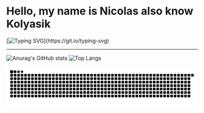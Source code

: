 # Hello, my name is Nicolas also know Kolyasik
[![Typing SVG](https://readme-typing-svg.demolab.com?font=Fira+Code&size=16&duration=1000&pause=1000&color=21F700&multiline=true&width=800&height=67&lines=-+I+am+currently+improving+my+programming+skills.;-+I+only+know+how+to+use+the+Linux+terminal+and+Shell+scripting.;-+My+current+goal+is+to+pursue+a+career+in+software+development.)](https://git.io/typing-svg)

---

<!--
<a href="https://github.com/anuraghazra/github-readme-stats">
  <img height=200 align="center" src="https://github-readme-stats.vercel.app/api?username=kolyasik-inc&theme=dark" />
</a>
<a href="https://github.com/anuraghazra/convoychat">
  <img height=200 align="center" src="https://github-readme-stats.vercel.app/api/top-langs?username=kolyasik-inc&layout=compact&langs_count=8&card_width=320&theme=dark" />
</a>
-->

![Anurag's GitHub stats](https://github-readme-stats.vercel.app/api?username=kolyasik-inc&show_icons=true&theme=transparent)
![Top Langs](https://github-readme-stats.vercel.app/api/top-langs/?username=kolyasik-inc&layout=compact&theme=transparent) 

<picture>
  <source
    media="(prefers-color-scheme: dark)"
    srcset="https://raw.githubusercontent.com/kolyasik-inc/kolyasik-inc/output/github-contribution-grid-snake-dark.svg"
  />
  <source
    media="(prefers-color-scheme: light)"
    srcset="https://raw.githubusercontent.com/kolyasik-inc/kolyasik-inc/output/github-contribution-grid-snake.svg"
  />
  <img
    alt="github contribution grid snake animation"
    src="https://raw.githubusercontent.com/kolyasik-inc/kolyasik-inc/output/github-contribution-grid-snake.svg"
  />
</picture>
